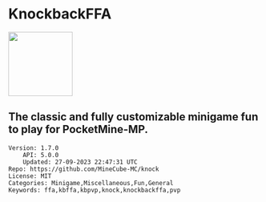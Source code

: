 # KnockbackFFA
<img src="https://raw.githubusercontent.com/MineCube-MC/knock/b1c1e9df7760f10844439a34012f919abd2cd9a5/assets/icon.png" width="128" height="128" />

## The classic and fully customizable minigame fun to play for PocketMine-MP.
```properties
Version: 1.7.0
    API: 5.0.0
    Updated: 27-09-2023 22:47:31 UTC
Repo: https://github.com/MineCube-MC/knock
License: MIT
Categories: Minigame,Miscellaneous,Fun,General
Keywords: ffa,kbffa,kbpvp,knock,knockbackffa,pvp
```